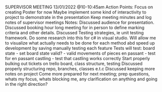SUPERVISOR MEETING 13/01/2022 @10-10:45am
Action Points:
 Focus on creating Poster for now
 Maybe implement some kind of interactivity to project to demonstrate in the presentation
 Keep meeting minutes and log notes of supervisor meetings
Notes:
Discussed audience for presentation.
Discussed booking hour long meeting for in person to define marking criteria and other details.
Discussed Testing strategies, ie unit testing framework. Do some research into this for c# in visual studio.
Will allow me to visualize what actually needs to be done for each method abd speed up development by saving manually testing each feature
Tests will test:
 board state - set board state
 valid? - valid movements of pieces
 en passant - test for en passant
 castling - test that castling works correctly
Start properly bulking out tickets on trello board, class structure, testing
Discussed properly structuring repo, branches, classes e.t.c
Discussed keeping more notes on project
Come more prepared for next meeting; prep questions, whats my focus, whats blocking me, any clarification on anything and going in the right direction?
